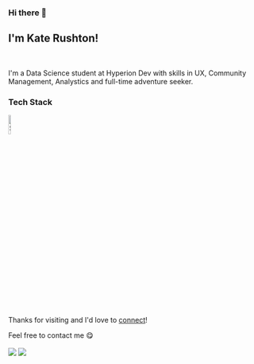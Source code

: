 ### Hi there 👋

## I'm Kate Rushton!
<br>

I'm a Data Science student at Hyperion Dev with skills in UX, Community Management, Analystics and full-time adventure seeker. 

### Tech Stack

<picture>
  <source media="(prefers-color-scheme: dark)" srcset="https://brandslogos.com/wp-content/uploads/images/large/python-logo-1.png", width=10%>
  <source media="(prefers-color-scheme: light)" srcset="https://www.python.org/static/community_logos/python-logo-master-v3-TM.png", width=10%>
  <img alt="Shows the logo for python" src="https://www.python.org/static/community_logos/python-logo-master-v3-TM.png", width=10%>
</picture>
<br>

Thanks for visiting and I'd love to [connect](https://www.linkedin.com/in/krusht/)!

Feel free to contact me :yum:
<br><br>
<a href="https://linkedin.com/in/krusht" target="_blank"><img src="https://img.shields.io/badge/LinkedIn-krusht-informational"></a>
<a href="mailto:krushtie33@gmail.com"><img src="https://img.shields.io/badge/Email-krushtie33-orange"></a>
